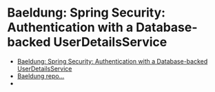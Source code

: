 # Baeldung: Spring Security: Authentication with a Database-backed UserDetailsService
- [Baeldung: Spring Security: Authentication with a Database-backed UserDetailsService](https://www.baeldung.com/spring-security-authentication-with-a-database#:~:text=The%20UserDetailsService%20interface%20is%20used,about%20the%20user%20during%20authentication.)
- [Baeldung repo...](https://github.com/eugenp/tutorials/tree/master/spring-security-modules/spring-security-web-boot-1)
- 